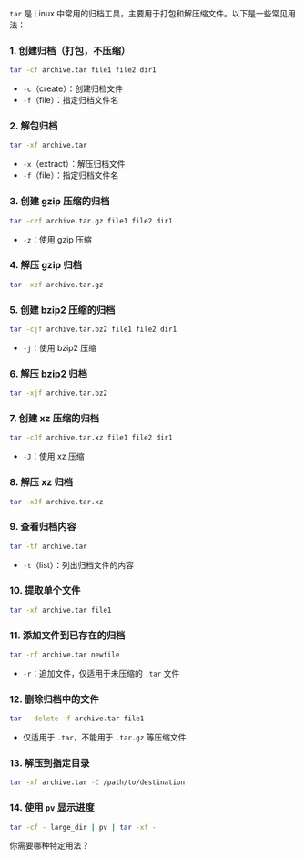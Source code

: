`tar` 是 Linux 中常用的归档工具，主要用于打包和解压缩文件。以下是一些常见用法：

### 1. **创建归档（打包，不压缩）**

```bash
tar -cf archive.tar file1 file2 dir1
```

- `-c`（create）：创建归档文件
- `-f`（file）：指定归档文件名

### 2. **解包归档**

```bash
tar -xf archive.tar
```

- `-x`（extract）：解压归档文件
- `-f`（file）：指定归档文件名

### 3. **创建 gzip 压缩的归档**

```bash
tar -czf archive.tar.gz file1 file2 dir1
```

- `-z`：使用 gzip 压缩

### 4. **解压 gzip 归档**

```bash
tar -xzf archive.tar.gz
```

### 5. **创建 bzip2 压缩的归档**

```bash
tar -cjf archive.tar.bz2 file1 file2 dir1
```

- `-j`：使用 bzip2 压缩

### 6. **解压 bzip2 归档**

```bash
tar -xjf archive.tar.bz2
```

### 7. **创建 xz 压缩的归档**

```bash
tar -cJf archive.tar.xz file1 file2 dir1
```

- `-J`：使用 xz 压缩

### 8. **解压 xz 归档**

```bash
tar -xJf archive.tar.xz
```

### 9. **查看归档内容**

```bash
tar -tf archive.tar
```

- `-t`（list）：列出归档文件的内容

### 10. **提取单个文件**

```bash
tar -xf archive.tar file1
```

### 11. **添加文件到已存在的归档**

```bash
tar -rf archive.tar newfile
```

- `-r`：追加文件，仅适用于未压缩的 `.tar` 文件

### 12. **删除归档中的文件**

```bash
tar --delete -f archive.tar file1
```

- 仅适用于 `.tar`，不能用于 `.tar.gz` 等压缩文件

### 13. **解压到指定目录**

```bash
tar -xf archive.tar -C /path/to/destination
```

### 14. **使用 `pv` 显示进度**

```bash
tar -cf - large_dir | pv | tar -xf -
```

你需要哪种特定用法？